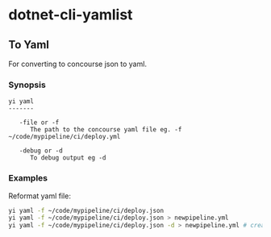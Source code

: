 # dotnet-cli-yamlist

## To Yaml

For converting to concourse json to yaml.

### Synopsis

```
yi yaml
-------

   -file or -f
      The path to the concourse yaml file eg. -f ~/code/mypipeline/ci/deploy.yml

   -debug or -d
      To debug output eg -d
``` 

### Examples

Reformat yaml file:

```bash
yi yaml -f ~/code/mypipeline/ci/deploy.json
yi yaml -f ~/code/mypipeline/ci/deploy.json > newpipeline.yml
yi yaml -f ~/code/mypipeline/ci/deploy.json -d > newpipeline.yml # creates deploy.json.yaml
```
